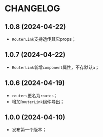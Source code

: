 # CHANGELOG

## 1.0.8 (2024-04-22)

* `RouterLink`支持透传其它props；

## 1.0.7 (2024-04-22)

* `RouterLink`新增`component`属性，不存默认`a`；

## 1.0.6 (2024-04-19)

* `routers`更名为`routes`；
* 增加`RouterLink`组件导出；

## 1.0.0 (2024-04-10)

* 发布第一个版本；
